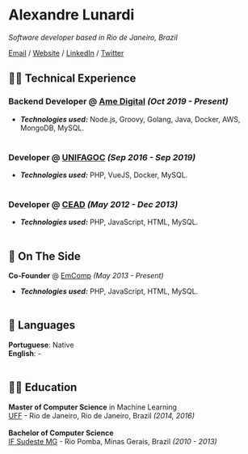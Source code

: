 # Alexandre Lunardi
_Software developer based in Rio de Janeiro, Brazil_ <br>

[Email](mailto:alexandre.lunardi2@gmail.com) / [Website](https://thelunardi.dev/) / [LinkedIn](https://www.linkedin.com/in/alexandre-lunardi-467b24aa/) / [Twitter](https://twitter.com/thelunardi/)


## 👨‍💻 Technical Experience
### Backend Developer @ [Ame Digital](https://www.amedigital.com/) _(Oct 2019 - Present)_ <br>
- **_Technologies used:_** Node.js, Groovy, Golang, Java, Docker, AWS, MongoDB, MySQL.
<br><br>

### Developer @ [UNIFAGOC](https://unifagoc.edu.br/) _(Sep 2016 - Sep 2019)_ <br>
- **_Technologies used:_** PHP, VueJS, Docker, MySQL.
<br><br>

### Developer @ [CEAD](http://cead.riopomba.ifsudestemg.edu.br/) _(May 2012 - Dec 2013)_ <br>
- **_Technologies used:_** PHP, JavaScript, HTML, MySQL.
<br><br>

## 📌 On The Side
**Co-Founder** @ [EmComp](https://emcomp.com.br/) _(May 2013 - Present)_<br>
- **_Technologies used:_** PHP, JavaScript, HTML, MySQL.
<br><br>
  
## 💬 Languages

**Portuguese**: Native <br>
**English**: -
<br><br>

## 👨‍🎓 Education
**Master of Computer Science** in Machine Learning <br>
[UFF](http://www.ic.uff.br/index.php/pt/) - Rio de Janeiro, Rio de Janeiro, Brazil _(2014, 2016)_
<br><br>
**Bachelor of Computer Science**<br>
[IF Sudeste MG](https://www.ifsudestemg.edu.br/riopomba) - Rio Pomba, Minas Gerais, Brazil _(2010 - 2013)_

